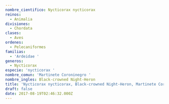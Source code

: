```yaml
---
nombre_cientifico: Nycticorax nycticorax
reinos:
  - Animalia
divisiones:
  - Chordata
clases:
  - Aves
ordenes:
  - Pelecaniformes
familias:
  - 'Ardeidae '
generos:
  - Nycticorax
especie: 'nycticorax '
nombre_comun: 'Martinete Coroninegro '
nombre_ingles: Black-crowned Night-Heron
title: 'Nycticorax nycticorax, Black-crowned Night-Heron, Martinete Coroninegro '
draft: false
date: 2017-08-19T02:46:32.000Z
---
```


